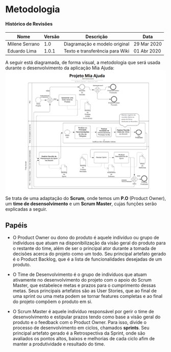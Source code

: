 # Metodologia

#### Histórico de Revisões
|Nome |  Versão | Descrição |  Data    |
|-----------------------------------|--------------------|---------------|-----------------|
| Milene Serrano | 1.0 | Diagramação e modelo original |29 Mar 2020 |
| Eduardo Lima | 1.0.1 | Texto e transferência para Wiki | 01 Abr 2020 |

A seguir está diagramada, de forma visual, a metodologia que será usada durante o desenvolvimento da aplicação Mia Ajuda:
![Metodologia](projeto_mia_ajuda-metodologia.png)
Se trata de uma adaptação do **Scrum**, onde temos um **P.O**  (Product Owner), um **time de desensolvimento**  e um **Scrum Master**, cujas funções serão explicadas a seguir.

## Papéis
- O Product Owner ou dono do produto é aquele indivíduo ou grupo de indivíduos que atuam na disponibilização da visão geral do produto para o restante do time, além de ser o principal ator durante a tomada de decisões acerca do projeto como um todo. Seu principal artefato gerado é o Product Backlog, que é a lista de funcionalidades desejadas de um produto.

- O Time de Desenvolvimento é o grupo de indivíduos que atuam ativamente no desenvolvimento do projeto com o apoio do Scrum Master, que estabelece metas e prazos para o cumprimento dessas metas. Seus principais artefatos são as User Stories, que ao final de uma sprint ou uma meta podem se tornar features completas e ao final do projeto compõem o produto em si.

- O Scrum Master é aquele indivíduo responsável por gerir o time de desenvolvimento e estipular prazos tendo como base a visão geral do produto e o feedback com o Product Owner. Para isso, divide o processo de desenvolvimento em ciclos, chamados **sprints**. Seu principal artefato gerado é a Retrospectiva da Sprint, onde são avaliados os pontos altos, baixos e melhorias de cada ciclo afim de manter a produtividade e resultado do time.